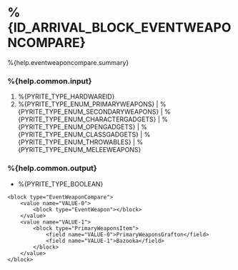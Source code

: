 # %{ID_ARRIVAL_BLOCK_EVENTWEAPONCOMPARE}

%{help.eventweaponcompare.summary}

### %{help.common.input}

1. %{PYRITE_TYPE_HARDWAREID}
2. %{PYRITE_TYPE_ENUM_PRIMARYWEAPONS} | %{PYRITE_TYPE_ENUM_SECONDARYWEAPONS} | %{PYRITE_TYPE_ENUM_CHARACTERGADGETS} | %{PYRITE_TYPE_ENUM_OPENGADGETS} | %{PYRITE_TYPE_ENUM_CLASSGADGETS} | %{PYRITE_TYPE_ENUM_THROWABLES} | %{PYRITE_TYPE_ENUM_MELEEWEAPONS}

### %{help.common.output}

-   %{PYRITE_TYPE_BOOLEAN}

```
<block type="EventWeaponCompare">
    <value name="VALUE-0">
        <block type="EventWeapon"></block>
    </value>
    <value name="VALUE-1">
        <block type="PrimaryWeaponsItem">
            <field name="VALUE-0">PrimaryWeaponsGrafton</field>
            <field name="VALUE-1">Bazooka</field>
        </block>
    </value>
</block>
```